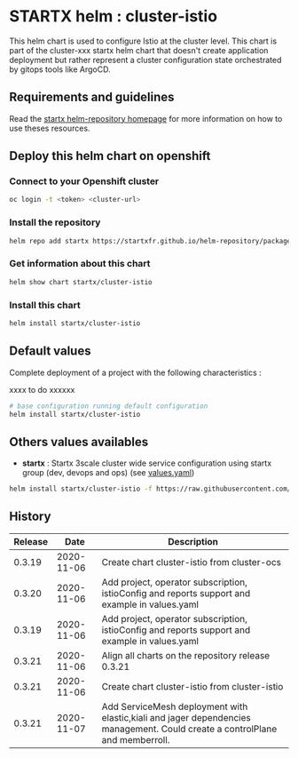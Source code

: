 # STARTX helm : cluster-istio

This helm chart is used to configure Istio at the cluster level.
This chart is part of the cluster-xxx startx helm chart that doesn't create application deployment but rather represent a cluster configuration
state orchestrated by gitops tools like ArgoCD.

## Requirements and guidelines

Read the [startx helm-repository homepage](https://startxfr.github.io/helm-repository) for
more information on how to use theses resources.

## Deploy this helm chart on openshift

### Connect to your Openshift cluster

```bash
oc login -t <token> <cluster-url>
```

### Install the repository

```bash
helm repo add startx https://startxfr.github.io/helm-repository/packages/
```

### Get information about this chart

```bash
helm show chart startx/cluster-istio
```

### Install this chart

```bash
helm install startx/cluster-istio
```

## Default values

Complete deployment of a project with the following characteristics :

xxxx to do xxxxxx

```bash
# base configuration running default configuration
helm install startx/cluster-istio
```

## Others values availables

- **startx** : Startx 3scale cluster wide service configuration using startx group (dev, devops and ops) (see [values.yaml](https://raw.githubusercontent.com/startxfr/helm-repository/master/charts/cluster-istio/values-startx.yaml))

```bash
helm install startx/cluster-istio -f https://raw.githubusercontent.com/startxfr/helm-repository/master/charts/cluster-istio/values-startx.yaml
```

## History

| Release | Date       | Description
| ------- | ---------- | -----------------------------------------------------
| 0.3.19  | 2020-11-06 | Create chart cluster-istio from cluster-ocs
| 0.3.20  | 2020-11-06 | Add project, operator subscription, istioConfig and reports support and example in values.yaml
| 0.3.19  | 2020-11-06 | Add project, operator subscription, istioConfig and reports support and example in values.yaml
| 0.3.21  | 2020-11-06 | Align all charts on the repository release 0.3.21
| 0.3.21  | 2020-11-06 | Create chart cluster-istio from cluster-istio
| 0.3.21  | 2020-11-07 | Add ServiceMesh deployment with elastic,kiali and jager dependencies management. Could create a controlPlane and memberroll.
